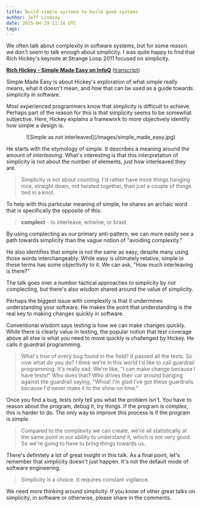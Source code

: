 ```yaml
---
title: Build simple systems to build good systems
author: Jeff Lindsay
date: 2015-04-29 11:18 UTC
tags:
---
```


We often talk about complexity in software systems, but for some reason we don't seem to talk enough about simplicity. I was quite happy to find that Rich Hickey's keynote at Strange Loop 2011 focused on simplicity.

**[Rich Hickey - Simple Made Easy on InfoQ](http://www.infoq.com/presentations/Simple-Made-Easy)** ([transcript](https://github.com/matthiasn/talk-transcripts/blob/master/Hickey_Rich/SimpleMadeEasy.md))

Simple Made Easy is about Hickey's exploration of what simple really means, what it doesn't mean, and how that can be used as a guide towards simplicity in software.

Most experienced programmers know that simplicity is difficult to achieve. Perhaps part of the reason for this is that simplicity seems to be somewhat subjective. Here, Hickey explains a framework to more objectively identify how simple a design is.

<center>![Simple as not interleaved](/images/simple_made_easy.jpg)</center>

He starts with the etymology of simple. It describes a meaning around the amount of *interleaving*. What's interesting is that this interpretation of simplicity is not about the number of elements, just how interleaved they are.

> Simplicity is not about counting. I'd rather have more things hanging nice, straight down, not twisted together, than just a couple of things tied in a knot.

To help with this particular meaning of simple, he shares an archaic word that is specifically the opposite of this:

> **complect** - to interleave, entwine, or braid

By using complecting as our primary anti-pattern, we can more easily see a path towards simplicity than the vague notion of "avoiding complexity."

He also identifies that simple is not the same as easy, despite many using those words interchangeably. While easy is ultimately relative, simple in these terms has some objectivity to it. We can ask, "How much interleaving is there?"

The talk goes over a number tactical approaches to simplicity by not complecting, but there's also wisdom shared around the value of simplicity.

Perhaps the biggest issue with complexity is that it undermines understanding your software. He makes the point that understanding is the real key to making changes quickly in software.

Conventional wisdom says testing is how we can make changes quickly. While there is clearly value in testing, the popular notion that test coverage above all else is what you need to move quickly is challenged by Hickey. He calls it guardrail programming.

> What's true of every bug found in the field? It passed all the tests. So now what do you do? I think we're in this world I'd like to call guardrail programming. It's really sad. We're like, "I can make change because I have tests!" Who does that? Who drives their car around banging against the guardrail saying, "Whoa! I'm glad I've got these guardrails because I'd never make it to the show on time."

Once you find a bug, tests only tell you what the problem isn't. You have to reason about the program, debug it, try things. If the program is complex, this is harder to do. The only way to improve this process is if the program is simple.

> Compared to the complexity we can create, we're all statistically at the same point in our ability to understand it, which is not very good. So we're going to have to bring things towards us.

There's definitely a lot of great insight in this talk. As a final point, let's remember that simplicity doesn't just happen. It's not the default mode of software engineering.

> Simplicity is a choice. It requires constant vigilance.

We need more thinking around simplicity. If you know of other great talks on simplicity, in software or otherwise, please share in the comments.
